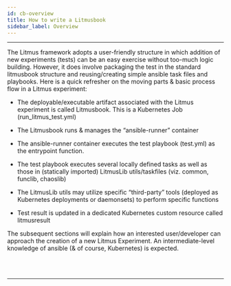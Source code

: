 ```yaml
---
id: cb-overview
title: How to write a Litmusbook 
sidebar_label: Overview 
---
```

------

The Litmus framework adopts a user-friendly structure in which addition 
of new experiments (tests) can be an easy exercise without too-much logic 
building. However, it does involve packaging the test in the standard 
litmusbook structure and reusing/creating simple ansible task files and 
playbooks. Here is a quick refresher on the moving parts & basic process 
flow in a Litmus experiment:

- The deployable/executable artifact associated with the Litmus experiment 
is called Litmusbook. This is a Kubernetes Job (run_litmus_test.yml) 

- The Litmusbook runs & manages the “ansible-runner” container

- The ansible-runner container executes the test playbook (test.yml) as 
the entrypoint function. 

- The test playbook executes several locally defined tasks as well as 
those in (statically imported) LitmusLib utils/taskfiles (viz. common, 
funclib, chaoslib) 

- The LitmusLib utils may utilize specific “third-party” tools (deployed 
as Kubernetes deployments or daemonsets) to perform specific functions

- Test result is updated in a dedicated Kubernetes custom resource called 
litmusresult

The subsequent sections will explain how an interested user/developer can 
approach the creation of a new Litmus Experiment. An intermediate-level 
knowledge of ansible (& of course, Kubernetes) is expected. 


<br>

<br>

<hr>

<br>

<br>



<!-- Hotjar Tracking Code for https://docs.openebs.io -->

<script>
    (function(h,o,t,j,a,r){
        h.hj=h.hj||function(){(h.hj.q=h.hj.q||[]).push(arguments)};
        h._hjSettings={hjid:1239116,hjsv:6};
        a=o.getElementsByTagName('head')[0];
        r=o.createElement('script');r.async=1;
        r.src=t+h._hjSettings.hjid+j+h._hjSettings.hjsv;
        a.appendChild(r);
    })(window,document,'https://static.hotjar.com/c/hotjar-','.js?sv=');
</script>


<!-- Global site tag (gtag.js) - Google Analytics -->

<script async src="https://www.googletagmanager.com/gtag/js?id=UA-92076314-12"></script>
<script>
  window.dataLayer = window.dataLayer || [];
  function gtag(){dataLayer.push(arguments);}
  gtag('js', new Date());

  gtag('config', 'UA-92076314-12');
</script>
